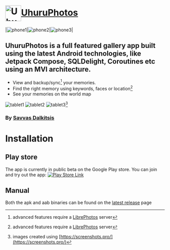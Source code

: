 # <a href="https://uhuru.photos"><img style="vertical-align:middle" src="assets/logo.png" width="50px" alt="UhuruPhotos logo"><span style="">UhuruPhotos</span></a>

|![phone1](assets/phone-1.png)|![phone2](assets/phone-2.png)|![phone3](assets/phone-3.png)|

## UhuruPhotos is a full featured gallery app built using the latest Android technologies, like Jetpack Compose, SQLDelight, Coroutines etc using an MVI architecture.

* View and backup/sync[^1] your memories.
* Find the right memory using keywords, faces or location[^1]
* See your memories on the world map

![tablet1](assets/tablet-1.png)
![tablet2](assets/tablet-2.png)
![tablet3](assets/tablet-3.png)[^2]

### By <a rel="me" href="https://androiddev.social/@geeky_android">Savvas Dalkitsis</a>

# Installation

## Play store

The app is currently in public beta on the Google Play store. You can join and try out the app: 
[![Play Store Link](https://play.google.com/intl/en_us/badges/static/images/badges/en_badge_web_generic.png)](https://play.google.com/apps/testing/com.savvasdalkitsis.uhuruphotos)

## Manual

Both the apk and aab binaries can be found on the [latest release](https://github.com/savvasdalkitsis/uhuruphotos-android/releases/latest) page


[^1]: advanced features require a [LibrePhotos](https://docs.librephotos.com/) server
[^2]: images created using [https://screenshots.pro/](https://screenshots.pro/)

